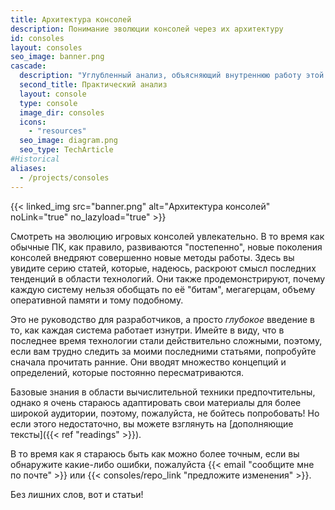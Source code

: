 ```yaml
---
title: Архитектура консолей
description: Понимание эволюции консолей через их архитектуру
id: consoles
layout: consoles
seo_image: banner.png
cascade:
  description: "Углубленный анализ, объясняющий внутреннюю работу этой консоли"
  second_title: Практический анализ
  layout: console
  type: console
  image_dir: consoles
  icons:
    - "resources"
  seo_image: diagram.png
  seo_type: TechArticle
#Historical
aliases:
  - /projects/consoles
---
```


{{< linked_img src="banner.png" alt="Архитектура консолей" noLink="true" no_lazyload="true" >}}

Смотреть на эволюцию игровых консолей увлекательно. В то время как обычные ПК, как правило, развиваются "постепенно", новые поколения консолей внедряют совершенно новые методы работы. Здесь вы увидите серию статей, которые, надеюсь, раскроют смысл последних тенденций в области технологий. Они также продемонстрируют, почему каждую систему нельзя обобщать по её "битам", мегагерцам, объему оперативной памяти и тому подобному.

Это не руководство для разработчиков, а просто *глубокое* введение в то, как каждая система работает изнутри. Имейте в виду, что в последнее время технологии стали действительно сложными, поэтому, если вам трудно следить за моими последними статьями, попробуйте сначала прочитать ранние. Они вводят множество концепций и определений, которые постоянно пересматриваются.

Базовые знания в области вычислительной техники предпочтительны, однако я очень стараюсь адаптировать свои материалы для более широкой аудитории, поэтому, пожалуйста, не бойтесь попробовать! Но если этого недостаточно, вы можете взглянуть на [дополняющие тексты]({{< ref "readings" >}}).

В то время как я стараюсь быть как можно более точным, если вы обнаружите какие-либо ошибки, пожалуйста {{< email "сообщите мне по почте" >}} или {{< consoles/repo_link "предложите изменения" >}}.

Без лишних слов, вот и статьи!
